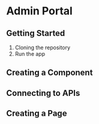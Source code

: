 # Admin Portal

## Getting Started

1. Cloning the repository
2. Run the app

## Creating a Component

## Connecting to APIs

## Creating a Page
